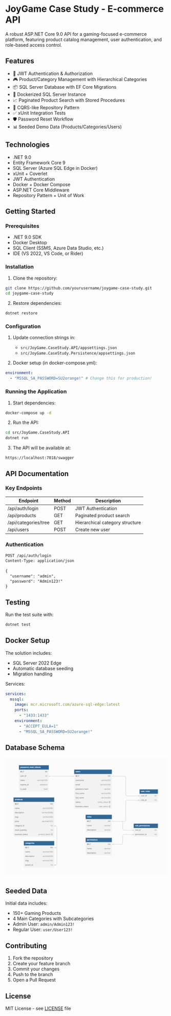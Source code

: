 # JoyGame Case Study - E-commerce API

A robust ASP.NET Core 9.0 API for a gaming-focused e-commerce platform, featuring product catalog management, user authentication, and role-based access control.

## Features

- 🔐 JWT Authentication & Authorization
- 🎮 Product/Category Management with Hierarchical Categories
- 📦 SQL Server Database with EF Core Migrations
- 🐳 Dockerized SQL Server Instance
- 📈 Paginated Product Search with Stored Procedures
- 🔄 CQRS-like Repository Pattern
- ✅ xUnit Integration Tests
- 🛡️ Password Reset Workflow
- 📊 Seeded Demo Data (Products/Categories/Users)

## Technologies

- .NET 9.0
- Entity Framework Core 9
- SQL Server (Azure SQL Edge in Docker)
- xUnit + Coverlet
- JWT Authentication
- Docker + Docker Compose
- ASP.NET Core Middleware
- Repository Pattern + Unit of Work

## Getting Started

### Prerequisites

- .NET 9.0 SDK
- Docker Desktop
- SQL Client (SSMS, Azure Data Studio, etc.)
- IDE (VS 2022, VS Code, or Rider)

### Installation

1. Clone the repository:
```bash
git clone https://github.com/yourusername/joygame-case-study.git
cd joygame-case-study
```

2. Restore dependencies:
```bash
dotnet restore
```

### Configuration

1. Update connection strings in:
   - `src/JoyGame.CaseStudy.API/appsettings.json`
   - `src/JoyGame.CaseStudy.Persistence/appsettings.json`

2. Docker setup (in docker-compose.yml):
```yaml
environment:
  - "MSSQL_SA_PASSWORD=SU2orange!" # Change this for production!
```

### Running the Application

1. Start dependencies:
```bash
docker-compose up -d
```

2. Run the API:
```bash
cd src/JoyGame.CaseStudy.API
dotnet run
```

3. The API will be available at:
```
https://localhost:7018/swagger
```

## API Documentation

### Key Endpoints

| Endpoint                | Method | Description                     |
|-------------------------|--------|---------------------------------|
| /api/auth/login         | POST   | JWT Authentication             |
| /api/products           | GET    | Paginated product search       |
| /api/categories/tree    | GET    | Hierarchical category structure|
| /api/users              | POST   | Create new user                |

### Authentication
```http
POST /api/auth/login
Content-Type: application/json

{
  "username": "admin",
  "password": "Admin123!"
}
```

## Testing

Run the test suite with:
```bash
dotnet test
```

## Docker Setup

The solution includes:
- SQL Server 2022 Edge
- Automatic database seeding
- Migration handling

Services:
```yaml
services:
  mssql:
    image: mcr.microsoft.com/azure-sql-edge:latest
    ports:
      - "1433:1433"
    environment:
      - "ACCEPT_EULA=1"
      - "MSSQL_SA_PASSWORD=SU2orange!"
```

## Database Schema

![Database Diagram](docs/database-diagram.png)

## Seeded Data

Initial data includes:
- 150+ Gaming Products
- 4 Main Categories with Subcategories
- Admin User: `admin/Admin123!`
- Regular User: `user/User123!`

## Contributing

1. Fork the repository
2. Create your feature branch
3. Commit your changes
4. Push to the branch
5. Open a Pull Request

## License

MIT License - see [LICENSE](LICENSE) file